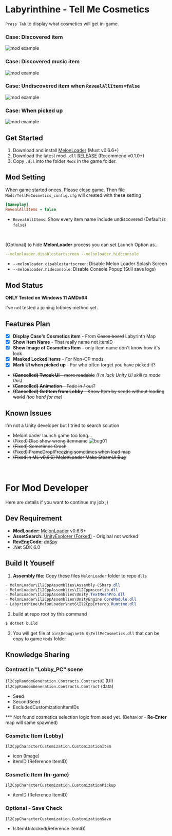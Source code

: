 # Labyrinthine - Tell Me Cosmetics
`Press Tab` to display what cosmetics will get in-game.
### Case: Discovered item
![mod example](docs/Mod_Example1.png)
### Case: Discovered music item
![mod example](docs/Mod_Example3_MusicDisc.png)
### Case: Undiscovered item when `RevealAllItems=false`
![mod example](docs/Mod_Example2_Undiscovered.png)
### Case: When picked up
![mod example](docs/Mod_Example4_Pickup_Item.png)


## Get Started
1. Download and install [MelonLoader](https://melonwiki.xyz) (Must v0.6.6+)
2. Download the latest mod `.dll` [RELEASE](https://github.com/limitbrk/Labyrinthine-TellMeCosmetics/releases/latest) (Recommend v0.1.0+)
3. Copy `.dll` into the folder `Mods` in the game folder.


## Mod Setting
When game started onces. Please close game. Then file `Mods/TellMeCosmetics_config.cfg` will created with these setting
```ini
[Gameplay]
RevealAllItems = false
```
- `RevealAllItems`: Show every item name include undiscovered (Default is `false`)

&nbsp;

(Optional) to hide **MelonLoader** process you can set Launch Option as...
```yaml
--melonloader.disablestartscreen --melonloader.hideconsole
```

  - `--melonloader.disablestartscreen`: Disable Melon Loader Splash Screen
  - `--melonloader.hideconsole`: Disable Console Popup (Still save logs)

## Mod Status
**ONLY Tested on Windows 11 AMDx64** 

I've not tested a joining lobbies method yet.

## Features Plan
- [x] **Display Case's Cosmetics item** - From ~~Cases board~~ Labyrinth Map
- [x] **Show Item Name** - That really name not itemID
- [x] **Show Image of Cosmetics Item** - only item name don't know how it's look
- [X] **Masked Locked Items** - For Non-OP mods
- [X] **Mark UI when picked up** - For who often forget you have picked it?
- ~~**(Cancelled) Tweak UI** - more readable~~ _(I'm lack Unity UI skill to made this)_
- ~~**(Cancelled) Animation** - Fade in / out?~~ 
- ~~**(Cancelled) GetItem from Lobby** - Know Item by seeds without loading world~~ _(too hard for me)_

## Known Issues
I'm not a Unity developer but I tried to search solution
- MelonLoader launch game too long...
- ~~(Fixed) Disc show wrong itemname~~
![bug01](docs/B01_Disc_no_icon.png)
- ~~(Fixed) Sometimes Crash~~
- ~~(Fixed) FrameDrop/Freezing sometimes when load map~~
- ~~(Fixed in ML v0.6.6) MelonLoader Make SteamUI Bug~~

&nbsp;
&nbsp;
# For Mod Developer
Here are details if you want to continue my job ;)

## Dev Requirement
- **ModLoader:** [MelonLoader](https://melonwiki.xyz) v0.6.6+
- **AssetSearch:** [UnityExplorer (Forked)](https://github.com/GrahamKracker/UnityExplorer) - Original not worked
- **RevEngCode:** [dnSpy](https://github.com/dnSpy/dnSpy)
- .Net SDK 6.0

## Build It Youself
1. **Assembly file:** Copy these files `MelonLoader` folder to repo `dlls`
```cs
- MelonLoader\Il2CppAssemblies\Assembly-CSharp.dll
- MelonLoader\Il2CppAssemblies\Il2Cppmscorlib.dll
- MelonLoader\Il2CppAssemblies\Unity.TextMeshPro.dll
- MelonLoader\Il2CppAssemblies\UnityEngine.CoreModule.dll
- Labyrinthine\MelonLoader\net6\Il2CppInterop.Runtime.dll
```
2. build at repo root by this command
```bash
$ dotnet build
```
3. You will get file at `bin\Debug\net6.0\TellMeCosmetics.dll` that can be copy to game `Mods` folder
 
## Knowledge Sharing
### Contract in "Lobby_PC" scene
`Il2CppRandomGeneration.Contracts.ContractUI` (UI)
`Il2CppRandomGeneration.Contracts.Contract` (data)
- Seed 
- SecondSeed
- ExcludedCustomizationItemIDs

*** Not found cosmetics selection logic from seed yet. (Behavior - **Re-Enter** map will same spawned)

### Cosmetic Item (Lobby)
`Il2CppCharacterCustomization.CustomizationItem`
- icon (Image)
- itemID (Reference ItemID)

### Cosmetic Item (In-game)
`Il2CppCharacterCustomization.CustomizationPickup`
- itemID (Reference ItemID)

### Optional - Save Check 
`Il2CppCharacterCustomization.CustomizationSave`
- IsItemUnlocked(Reference itemID)
